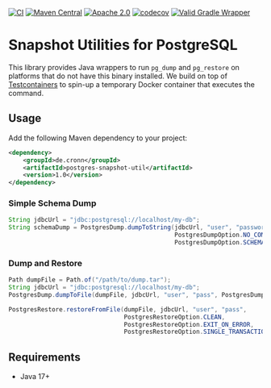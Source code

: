 [![CI](https://github.com/cronn/postgres-snapshot-util/workflows/CI/badge.svg)](https://github.com/cronn/postgres-snapshot-util/actions)
[![Maven Central](https://maven-badges.herokuapp.com/maven-central/de.cronn/postgres-snapshot-util/badge.svg)](http://maven-badges.herokuapp.com/maven-central/de.cronn/postgres-snapshot-util)
[![Apache 2.0](https://img.shields.io/github/license/cronn/postgres-snapshot-util.svg)](http://www.apache.org/licenses/LICENSE-2.0)
[![codecov](https://codecov.io/gh/cronn/postgres-snapshot-util/branch/main/graph/badge.svg?token=KD1WJK5ZFK)](https://codecov.io/gh/cronn/postgres-snapshot-util)
[![Valid Gradle Wrapper](https://github.com/cronn/postgres-snapshot-util/workflows/Validate%20Gradle%20Wrapper/badge.svg)](https://github.com/cronn/postgres-snapshot-util/actions/workflows/gradle-wrapper-validation.yml)

# Snapshot Utilities for PostgreSQL #

This library provides Java wrappers to run `pg_dump` and `pg_restore` on platforms that do not have this binary installed.
We build on top of [Testcontainers](testcontainers) to spin-up a temporary Docker container that executes the command.

## Usage ##

Add the following Maven dependency to your project:

```xml
<dependency>
    <groupId>de.cronn</groupId>
    <artifactId>postgres-snapshot-util</artifactId>
    <version>1.0</version>
</dependency>
```

### Simple Schema Dump

```java
String jdbcUrl = "jdbc:postgresql://localhost/my-db";
String schemaDump = PostgresDump.dumpToString(jdbcUrl, "user", "password",
                                              PostgresDumpOption.NO_COMMENTS,
                                              PostgresDumpOption.SCHEMA_ONLY);
```

### Dump and Restore

```java
Path dumpFile = Path.of("/path/to/dump.tar");
String jdbcUrl = "jdbc:postgresql://localhost/my-db";
PostgresDump.dumpToFile(dumpFile, jdbcUrl, "user", "pass", PostgresDumpFormat.TAR);

PostgresRestore.restoreFromFile(dumpFile, jdbcUrl, "user", "pass",
                                PostgresRestoreOption.CLEAN,
                                PostgresRestoreOption.EXIT_ON_ERROR,
                                PostgresRestoreOption.SINGLE_TRANSACTION);
```

## Requirements ##

- Java 17+

[testcontainers]: https://testcontainers.com/
